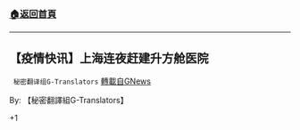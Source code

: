 ###  [:house:返回首頁](https://github.com/ourhimalayas/txt)
---

## 【疫情快讯】上海连夜赶建升方舱医院
` 秘密翻译组G-Translators` [轉載自GNews](https://gnews.org/zh-hans/845349/)

By: 【秘密翻譯組G-Translators】

+1

